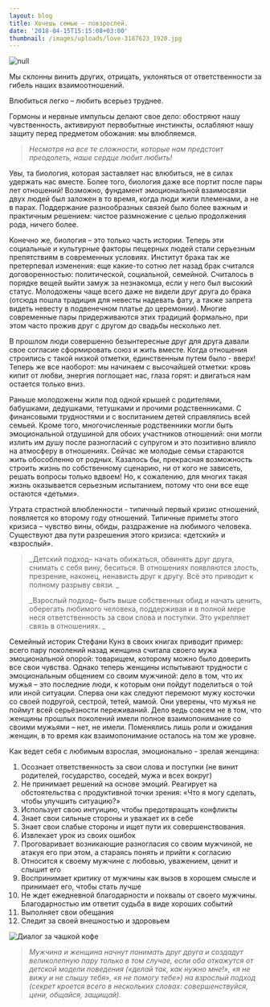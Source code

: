 ```yaml
---
layout: blog
title: Хочешь семью – повзрослей.
date: '2018-04-15T15:15:08+03:00'
thumbnail: /images/uploads/love-3187623_1920.jpg
---
```

![null](/images/uploads/love-3187623_1920.jpg)

Мы склонны винить других, отрицать, уклоняться от ответственности за гибель наших взаимоотношений. 

Влюбиться легко – любить всерьез труднее. 

Гормоны и нервные импульсы делают свое дело: обостряют нашу чувственность, активируют первобытные инстинкты, ослабляют нашу защиту перед предметом обожания: мы влюбляемся.

> _Несмотря на все те сложности, которые нам предстоит преодолеть, наше сердце любит любить!_

Увы, та биология, которая заставляет нас влюбиться, не в силах удержать нас вместе. Более того, биология даже все портит после пары лет отношений! Возможно, фундамент эмоциональной взаимосвязи двух людей был заложен в то время, когда люди жили племенами, а не в парах. Поддержание разнообразных связей было более важным и практичным решением: чистое размножение с целью продолжения рода, ничего более. 

Конечно же, биология – это только часть истории. Теперь эти социальные и культурные факторы пещерных людей стали серьезным препятствиям в современных условиях. Институт брака так же претерпевал изменения: еще какие-то сотню лет назад брак считался договоренностью: политической, социальной, семейной. Считалось в порядке вещей выйти замуж за незнакомца, если у него был высокий статус. Молодожены чаще всего даже не видели друг друга до брака (отсюда пошла традиция для невесты надевать фату, а также запрета видеть невесту в подвенечном платье до церемонии). Многие современные пары придерживаются этих традиций формально, при этом часто прожив друг с другом до свадьбы несколько лет.

В прошлом люди совершенно безынтересные друг для друга давали свое согласие сформировать союз и жить вместе. Когда отношения строились с такой низкой отметки, единственным путем было  - вверх! Теперь же все наоборот: мы начинаем с высочайшей отметки: кровь кипит от любви, энергия поглощает нас, глаза горят: и двигаться нам остается только вниз. 

Раньше молодожены жили под одной крышей с родителями, бабушками, дедушками, тетушками и прочими родственниками. С финансовыми трудностями и с воспитанием детей справлялись всей семьей. Кроме того, многочисленные родственники могли быть эмоциональной отдушиной для обоих участников отношений: они могли излить им душу после разногласий с супругом и это позитивно влияло на атмосферу в отношениях. Сейчас же молодые семьи стараются жить обособленно от родных. Казалось бы, прекрасная возможность строить жизнь по собственному сценарию, ни от кого не зависеть, решать вопросы только вдвоем! Но, к сожалению, для многих такая жизнь оказывается серьезным испытанием, потому что они все еще остаются «детьми». 

Утрата страстной влюбленности  - типичный первый кризис отношений, появляется ко второму году отношений.  Типичные приметы этого кризиса – чувство вины, обиды, раздражение на любимого человека. Существуют два пути разрешения этого кризиса: «детский» и «взрослый». 

> _Детский подход– начать обижаться, обвинять друг друга, снимать с себя вину, беситься. В отношениях появляются злость, презрение, наконец, ненависть друг к другу. Всё это приводит к полному разрыву связи. _
>
> _Взрослый подход– быть выше собственных обид и начать ценить, оберегать любимого человека, поддерживая и в полной мере неся ответственность за свои слова и поступки.  Это укрепляет связь в отношениях.  _

Семейный историк Стефани Кунз в своих книгах приводит пример: всего пару поколений назад женщина считала своего мужа эмоциональной опорой: товарищем, которому можно было доверить все свои чувства. Однако теперь женщины испытывают трудности с эмоциональным общением со своим мужчиной: дело в том, что их мужья – это последние люди, к которым они пойдут поделиться о той или иной ситуации. Сперва они как следуют перемоют мужу косточки со своей подругой, сестрой, тетей, мамой. Они уверены, что мужья не поймут всей серьёзности переживаний. Дело ведь совсем не в том, что женщины прошлых поколений имели полное взаимопонимание со своими мужьями – нет, не имели. Поменялись лишь роли и ожидания женщин, в то время как взаимопонимание осталось на том же уровне. 

Как ведет себя с любимым взрослая, эмоционально - зрелая женщина: 

1. Осознает ответственность за свои слова и поступки (не винит родителей, государство, соседей, мужа и всех вокруг)
2. Не принимает решений на основе эмоций. Реагирует на обстоятельства с продуктивной точки зрения: «Что я могу сделать, чтобы улучшить ситуацию?» 
3. Использует свою интуицию, чтобы предотвращать конфликты
4. Знает свои сильные стороны и уважает их в себе
5. Знает свои слабые стороны и ищет пути их совершенствования. 
6. Извлекает урок из своих ошибок
7. Проговаривает возникающие разногласия со своим мужчиной, не атакуя его при этом, а стараясь понять и прийти к согласию
8. Относится к своему мужчине с любовью, уважением, ценит и слышит его
9. Воспринимает критику от мужчины как вызов в хорошем смысле и принимает его, чтобы стать лучше
10. Не ждет ежедневной благодарности и похвалы от своего мужчины. Благодарностью им ответит судьба в виде хороших событий
11. Выполняет свои обещания
12. Следит за своей внешностью и здоровьем

![Диалог за чашкой кофе](/images/uploads/desktop-3271746_1920.jpg)

> _Мужчина и женщина начнут понимать друг друга и создадут великолепную пару только в том случае, если оба откажутся от детской модели поведения («делай так, как нужно мне!», «я не вижу и не слышу тебя», «я не помогу тебе») на взрослый подход (секрет кроется всего в нескольких словах: совершенствуйся, цени, общайся, защищай)._
